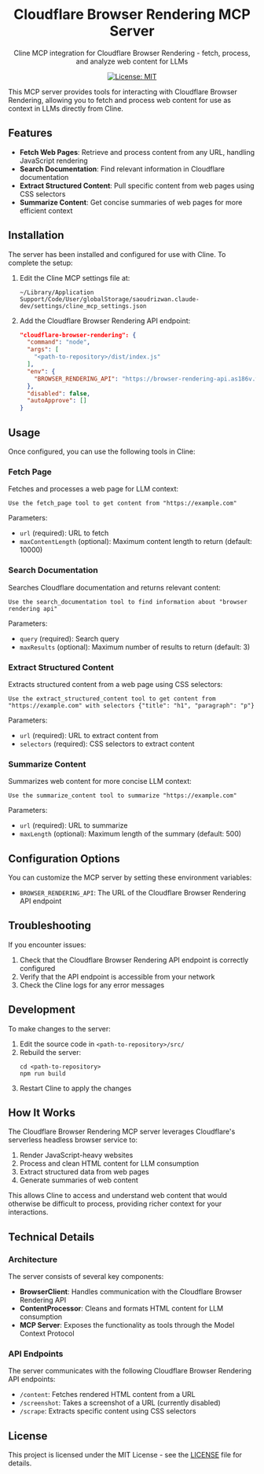 <h1 align="center">Cloudflare Browser Rendering MCP Server</h1>

<p align="center">
  Cline MCP integration for Cloudflare Browser Rendering - fetch, process, and analyze web content for LLMs
</p>

<p align="center">
  <a href="LICENSE"><img src="https://img.shields.io/badge/License-MIT-blue.svg" alt="License: MIT"></a>
</p>

This MCP server provides tools for interacting with Cloudflare Browser Rendering, allowing you to fetch and process web content for use as context in LLMs directly from Cline.

## Features

- **Fetch Web Pages**: Retrieve and process content from any URL, handling JavaScript rendering
- **Search Documentation**: Find relevant information in Cloudflare documentation
- **Extract Structured Content**: Pull specific content from web pages using CSS selectors
- **Summarize Content**: Get concise summaries of web pages for more efficient context

## Installation

The server has been installed and configured for use with Cline. To complete the setup:

1. Edit the Cline MCP settings file at:
   ```
   ~/Library/Application Support/Code/User/globalStorage/saoudrizwan.claude-dev/settings/cline_mcp_settings.json
   ```

2. Add the Cloudflare Browser Rendering API endpoint:
   ```json
   "cloudflare-browser-rendering": {
     "command": "node",
     "args": [
       "<path-to-repository>/dist/index.js"
     ],
     "env": {
       "BROWSER_RENDERING_API": "https://browser-rendering-api.as186v.workers.dev"
     },
     "disabled": false,
     "autoApprove": []
   }
   ```

## Usage

Once configured, you can use the following tools in Cline:

### Fetch Page

Fetches and processes a web page for LLM context:

```
Use the fetch_page tool to get content from "https://example.com"
```

Parameters:
- `url` (required): URL to fetch
- `maxContentLength` (optional): Maximum content length to return (default: 10000)

### Search Documentation

Searches Cloudflare documentation and returns relevant content:

```
Use the search_documentation tool to find information about "browser rendering api"
```

Parameters:
- `query` (required): Search query
- `maxResults` (optional): Maximum number of results to return (default: 3)

### Extract Structured Content

Extracts structured content from a web page using CSS selectors:

```
Use the extract_structured_content tool to get content from "https://example.com" with selectors {"title": "h1", "paragraph": "p"}
```

Parameters:
- `url` (required): URL to extract content from
- `selectors` (required): CSS selectors to extract content

### Summarize Content

Summarizes web content for more concise LLM context:

```
Use the summarize_content tool to summarize "https://example.com"
```

Parameters:
- `url` (required): URL to summarize
- `maxLength` (optional): Maximum length of the summary (default: 500)

## Configuration Options

You can customize the MCP server by setting these environment variables:

- `BROWSER_RENDERING_API`: The URL of the Cloudflare Browser Rendering API endpoint

## Troubleshooting

If you encounter issues:

1. Check that the Cloudflare Browser Rendering API endpoint is correctly configured
2. Verify that the API endpoint is accessible from your network
3. Check the Cline logs for any error messages

## Development

To make changes to the server:

1. Edit the source code in `<path-to-repository>/src/`
2. Rebuild the server:
   ```
   cd <path-to-repository>
   npm run build
   ```
3. Restart Cline to apply the changes

## How It Works

The Cloudflare Browser Rendering MCP server leverages Cloudflare's serverless headless browser service to:

1. Render JavaScript-heavy websites
2. Process and clean HTML content for LLM consumption
3. Extract structured data from web pages
4. Generate summaries of web content

This allows Cline to access and understand web content that would otherwise be difficult to process, providing richer context for your interactions.

## Technical Details

### Architecture

The server consists of several key components:

- **BrowserClient**: Handles communication with the Cloudflare Browser Rendering API
- **ContentProcessor**: Cleans and formats HTML content for LLM consumption
- **MCP Server**: Exposes the functionality as tools through the Model Context Protocol

### API Endpoints

The server communicates with the following Cloudflare Browser Rendering API endpoints:

- `/content`: Fetches rendered HTML content from a URL
- `/screenshot`: Takes a screenshot of a URL (currently disabled)
- `/scrape`: Extracts specific content using CSS selectors

## License

This project is licensed under the MIT License - see the [LICENSE](LICENSE) file for details.

